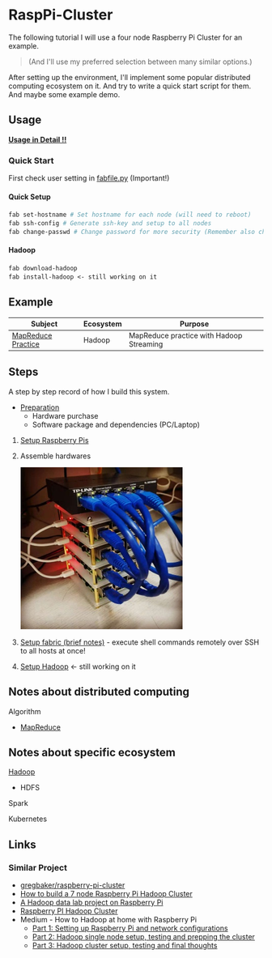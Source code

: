 # RaspPi-Cluster

The following tutorial I will use a four node Raspberry Pi Cluster for an example.

> (And I'll use my preferred selection between many similar options.)

After setting up the environment, I'll implement some popular distributed computing ecosystem on it.
And try to write a quick start script for them. And maybe some example demo.

## Usage

[**Usage in Detail !!**](FabfileHelp.md)

### Quick Start

First check user setting in [fabfile.py](fabfile.py) (Important!)

#### Quick Setup

```sh
fab set-hostname # Set hostname for each node (will need to reboot)
fab ssh-config # Generate ssh-key and setup to all nodes
fab change-passwd # Change password for more security (Remember also change in fabfile.py later if you have changed pi's passowrd)
```

#### Hadoop

```txt
fab download-hadoop
fab install-hadoop <- still working on it
```

## Example

Subject|Ecosystem|Purpose
-------|---------|-------
[MapReduce Practice](Example/MapReduce/)|Hadoop|MapReduce practice with Hadoop Streaming

## Steps

A step by step record of how I build this system.

* [Preparation](Preparation.md)
    * Hardware purchase
    * Software package and dependencies (PC/Laptop)

1. [Setup Raspberry Pis](SetupRaspPi.md)
2. Assemble hardwares

    ![rpi-cluster](Picture/FourNodesRaspberryPiCluster.jpeg)

3. [Setup fabric (brief notes)](SetupFabric.md) - execute shell commands remotely over SSH to all hosts at once!
4. [Setup Hadoop](SetupHadoop.md) <- still working on it

## Notes about distributed computing

Algorithm

* [MapReduce](Notes/Distributed_Computing/MapReduce.md)

## Notes about specific ecosystem

[Hadoop](Notes/Hadoop/Hadoop.md)

* HDFS

Spark

Kubernetes

## Links

### Similar Project

* [gregbaker/raspberry-pi-cluster](https://github.com/gregbaker/raspberry-pi-cluster)
* [How to build a 7 node Raspberry Pi Hadoop Cluster](http://www.nigelpond.com/uploads/How-to-build-a-7-node-Raspberry-Pi-Hadoop-Cluster.pdf)
* [A Hadoop data lab project on Raspberry Pi](https://blogs.sap.com/2015/04/25/a-hadoop-data-lab-project-on-raspberry-pi-part-14/)
* [Raspberry PI Hadoop Cluster](http://www.widriksson.com/raspberry-pi-hadoop-cluster/)
* Medium - How to Hadoop at home with Raspberry Pi
    * [Part 1: Setting up Raspberry Pi and network configurations](https://medium.com/@jasonicarter/how-to-hadoop-at-home-with-raspberry-pi-part-1-3b71f1b8ac4e#.6xuk426d2)
    * [Part 2: Hadoop single node setup, testing and prepping the cluster](https://medium.com/@jasonicarter/how-to-hadoop-at-home-with-raspberry-pi-part-2-b8ccfbe6ba9a#.rdymvh5zn)
    * [Part 3: Hadoop cluster setup, testing and final thoughts](https://medium.com/@jasonicarter/how-to-hadoop-at-home-with-raspberry-pi-part-3-7d114d35fdf1#.cn9da731k)

